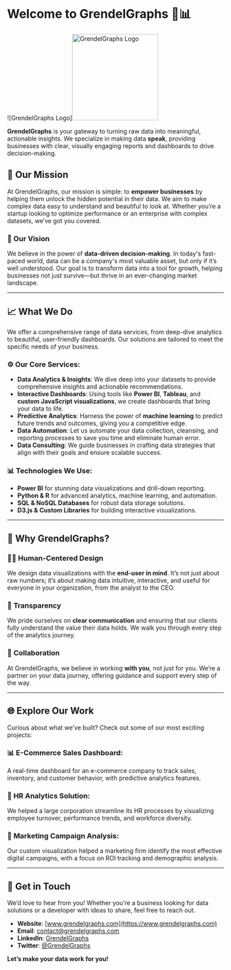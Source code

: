# Welcome to GrendelGraphs 🧠📊

![GrendelGraphs Logo]<img src="./assets/logo.png" alt="GrendelGraphs Logo" width="200" height="200">


**GrendelGraphs** is your gateway to turning raw data into meaningful, actionable insights. We specialize in making data **speak**, providing businesses with clear, visually engaging reports and dashboards to drive decision-making.

## 🚀 Our Mission

At GrendelGraphs, our mission is simple: to **empower businesses** by helping them unlock the hidden potential in their data. We aim to make complex data easy to understand and beautiful to look at. Whether you’re a startup looking to optimize performance or an enterprise with complex datasets, we’ve got you covered.

### 🌟 Our Vision

We believe in the power of **data-driven decision-making**. In today's fast-paced world, data can be a company's most valuable asset, but only if it’s well understood. Our goal is to transform data into a tool for growth, helping businesses not just survive—but thrive in an ever-changing market landscape.

---

## 📈 What We Do

We offer a comprehensive range of data services, from deep-dive analytics to beautiful, user-friendly dashboards. Our solutions are tailored to meet the specific needs of your business.

### ⚙️ **Our Core Services**:

- **Data Analytics & Insights**: We dive deep into your datasets to provide comprehensive insights and actionable recommendations.
- **Interactive Dashboards**: Using tools like **Power BI**, **Tableau**, and **custom JavaScript visualizations**, we create dashboards that bring your data to life.
- **Predictive Analytics**: Harness the power of **machine learning** to predict future trends and outcomes, giving you a competitive edge.
- **Data Automation**: Let us automate your data collection, cleansing, and reporting processes to save you time and eliminate human error.
- **Data Consulting**: We guide businesses in crafting data strategies that align with their goals and ensure scalable success.
  
### 📊 **Technologies We Use**:
- **Power BI** for stunning data visualizations and drill-down reporting.
- **Python & R** for advanced analytics, machine learning, and automation.
- **SQL & NoSQL Databases** for robust data storage solutions.
- **D3.js & Custom Libraries** for building interactive visualizations.

---

## 🌟 Why GrendelGraphs?

### 🧑‍💻 **Human-Centered Design**
We design data visualizations with the **end-user in mind**. It’s not just about raw numbers; it’s about making data intuitive, interactive, and useful for everyone in your organization, from the analyst to the CEO.

### 🔎 **Transparency**
We pride ourselves on **clear communication** and ensuring that our clients fully understand the value their data holds. We walk you through every step of the analytics journey.

### 🤝 **Collaboration**
At GrendelGraphs, we believe in working **with you**, not just for you. We’re a partner on your data journey, offering guidance and support every step of the way.

---

## 🌐 Explore Our Work

Curious about what we’ve built? Check out some of our most exciting projects:

### 📊 **E-Commerce Sales Dashboard**:
A real-time dashboard for an e-commerce company to track sales, inventory, and customer behavior, with predictive analytics features.

### 🏢 **HR Analytics Solution**:
We helped a large corporation streamline its HR processes by visualizing employee turnover, performance trends, and workforce diversity.

### 🚀 **Marketing Campaign Analysis**:
Our custom visualization helped a marketing firm identify the most effective digital campaigns, with a focus on ROI tracking and demographic analysis.

---

## 👥 Get in Touch

We’d love to hear from you! Whether you’re a business looking for data solutions or a developer with ideas to share, feel free to reach out.

- **Website**: [www.grendelgraphs.com](https://www.grendelgraphs.com)
- **Email**: [contact@grendelgraphs.com](mailto:contact@grendelgraphs.com)
- **LinkedIn**: [GrendelGraphs](https://www.linkedin.com/company/grendelgraphs)
- **Twitter**: [@GrendelGraphs](https://twitter.com/GrendelGraphs)

**Let’s make your data work for you!**

